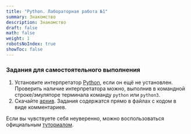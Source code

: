```yaml
---
title: "Python. Лабораторная работа №1"
summary: Знакомство
description: Знакомство
draft: false
math: false
weight: 1
robotsNoIndex: true
showToc: false
---
```


### Задания для самостоятельного выполнения

1. Установите интерпретатор [Python](https://www.python.org/downloads/), если он ещё не установлен. Проверить наличие интерпретатора можно, выполнив в командной строке/эмуляторе терминала команду `python` или `python3`.
2. Скачайте [архив](/python/lab01.zip). Задания содержатся прямо в файлах с кодом в виде комментариев.

Если вы чувствуете себя неуверенно, можно воспользоваться официальным [туториалом](https://docs.python.org/3/tutorial/).
